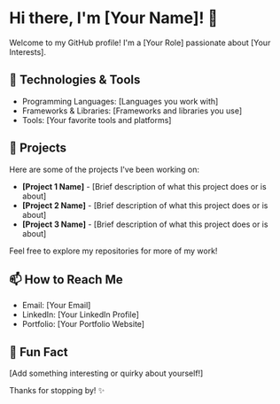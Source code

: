 # Hi there, I'm [Your Name]! 👋

Welcome to my GitHub profile! I'm a [Your Role] passionate about [Your Interests]. 

## 🔧 Technologies & Tools

- Programming Languages: [Languages you work with]
- Frameworks & Libraries: [Frameworks and libraries you use]
- Tools: [Your favorite tools and platforms]

## 🌟 Projects

Here are some of the projects I've been working on:

- **[Project 1 Name]** - [Brief description of what this project does or is about]
- **[Project 2 Name]** - [Brief description of what this project does or is about]
- **[Project 3 Name]** - [Brief description of what this project does or is about]

Feel free to explore my repositories for more of my work!

## 📫 How to Reach Me

- Email: [Your Email]
- LinkedIn: [Your LinkedIn Profile]
- Portfolio: [Your Portfolio Website]

## 🚀 Fun Fact

[Add something interesting or quirky about yourself!]

Thanks for stopping by! ✨
